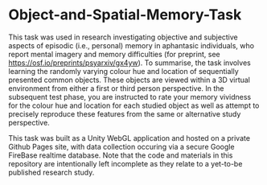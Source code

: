 # Object-and-Spatial-Memory-Task
This task was used in research investigating objective and subjective aspects of episodic (i.e., personal) memory in aphantasic individuals, who report mental imagery and memory difficulties (for preprint, see https://osf.io/preprints/psyarxiv/gx4yw). To summarise, the task involves learning the randomly varying colour hue and location of sequentially presented common objects. These objects are viewed within a 3D virtual environment from either a first or third person perspective. In the subsequent test phase, you are instructed to rate your memory vividness for the colour hue and location for each studied object as well as attempt to precisely reproduce these features from the same or alternative study perspective. 

This task was built as a Unity WebGL application and hosted on a private Github Pages site, with data collection occuring via a secure Google FireBase realtime database. Note that the code and materials in this repository are intentionally left incomplete as they relate to a yet-to-be published research study.


